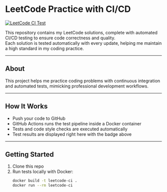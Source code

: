 # LeetCode Practice with CI/CD

[![LeetCode CI Test](https://github.com/HilariousCheese/leetcode-ci-cd/actions/workflows/test.yml/badge.svg)](https://github.com/HilariousCheese/leetcode-ci-cd/actions/workflows/test.yml)


This repository contains my LeetCode solutions, complete with automated CI/CD testing to ensure code correctness and quality.  
Each solution is tested automatically with every update, helping me maintain a high standard in my coding practice.

---

## About

This project helps me practice coding problems with continuous integration and automated tests, mimicking professional development workflows.

---

## How It Works

- Push your code to GitHub  
- GitHub Actions runs the test pipeline inside a Docker container  
- Tests and code style checks are executed automatically  
- Test results are displayed right here with the badge above  

---

## Getting Started

1. Clone this repo  
2. Run tests locally with Docker:  
   ```bash
   docker build -t leetcode-ci .
   docker run --rm leetcode-ci
